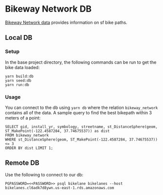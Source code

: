 # Bikeway Network DB

[Bikeway Network data](https://data.sfgov.org/Transportation/Bikeway-Network/4jy4-tbju) provides information on sf bike paths.

## Local DB

### Setup

In the base project directory, the following commands can be run to get the bike data loaded:
```
yarn build:db
yarn seed:db
yarn run:db
```

### Usage

You can connect to the db using `yarn db` where the relation `bikeway_network` contains all of the data. A sample query to find the best bikepath within 3 meters of a point:
```
SELECT gid, install_yr, symbology, streetname, st_DistanceSphere(geom, ST_MakePoint(-122.4587284, 37.74675537)) as dist 
FROM bikeway_network 
WHERE st_DistanceSphere(geom, ST_MakePoint(-122.4587284, 37.74675537)) <= 3
ORDER BY dist LIMIT 1;
```

## Remote DB

Use the following to connect to our db:
```
PGPASSWORD=<<PASSWORD>> psql bikelane bikelanes --host bikelanes.cl6adk7d8ywn.us-east-1.rds.amazonaws.com
```
